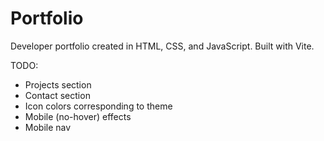 # Portfolio
Developer portfolio created in HTML, CSS, and JavaScript. Built with Vite.

TODO:
- Projects section
- Contact section
- Icon colors corresponding to theme
- Mobile (no-hover) effects
- Mobile nav
